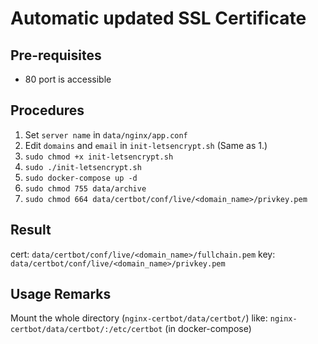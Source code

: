 # Automatic updated SSL Certificate
## Pre-requisites
* 80 port is accessible

## Procedures
1. Set `server name` in `data/nginx/app.conf`
2. Edit `domains` and `email` in `init-letsencrypt.sh` (Same as 1.)
3. `sudo chmod +x init-letsencrypt.sh`
4. `sudo ./init-letsencrypt.sh`
5. `sudo docker-compose up -d`
6. `sudo chmod 755 data/archive`
7. `sudo chmod 664 data/certbot/conf/live/<domain_name>/privkey.pem`

## Result
cert: `data/certbot/conf/live/<domain_name>/fullchain.pem`
key: `data/certbot/conf/live/<domain_name>/privkey.pem`

## Usage Remarks
Mount the whole directory (`nginx-certbot/data/certbot/`)
like: `nginx-certbot/data/certbot/:/etc/certbot` (in docker-compose)
